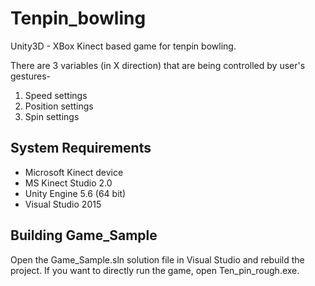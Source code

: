# Tenpin_bowling
Unity3D - XBox Kinect based game for tenpin bowling.

There are 3 variables (in X direction) that are being controlled by user's gestures-
1) Speed settings
2) Position settings
3) Spin settings

## System Requirements
- Microsoft Kinect device
- MS Kinect Studio 2.0
- Unity Engine 5.6 (64 bit)
- Visual Studio 2015

## Building Game_Sample
Open the Game_Sample.sln solution file in Visual Studio and rebuild the project. 
If you want to directly run the game, open Ten_pin_rough.exe.
